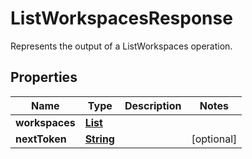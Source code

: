 

# ListWorkspacesResponse

Represents the output of a ListWorkspaces operation.

## Properties

| Name | Type | Description | Notes |
|------------ | ------------- | ------------- | -------------|
|**workspaces** | [**List**](List.md) |  |  |
|**nextToken** | [**String**](String.md) |  |  [optional] |



